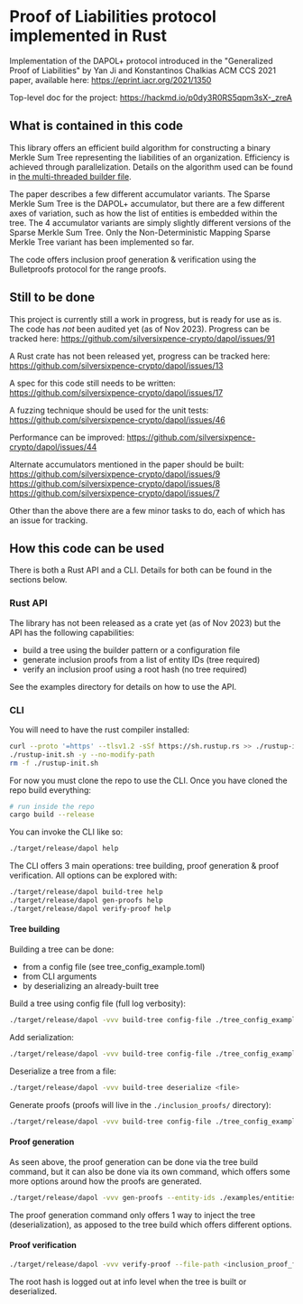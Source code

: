 # Proof of Liabilities protocol implemented in Rust

Implementation of the DAPOL+ protocol introduced in the "Generalized Proof of Liabilities" by Yan Ji and Konstantinos Chalkias ACM CCS 2021 paper, available here: https://eprint.iacr.org/2021/1350

Top-level doc for the project: https://hackmd.io/p0dy3R0RS5qpm3sX-_zreA

## What is contained in this code

This library offers an efficient build algorithm for constructing a binary Merkle Sum Tree representing the liabilities of an organization. Efficiency is achieved through parallelization. Details on the algorithm used can be found in [the multi-threaded builder file](https://github.com/silversixpence-crypto/dapol/blob/main/src/binary_tree/tree_builder/multi_threaded.rs).

The paper describes a few different accumulator variants. The Sparse Merkle Sum Tree is the DAPOL+ accumulator, but there are a few different axes of variation, such as how the list of entities is embedded within the tree. The 4 accumulator variants are simply slightly different versions of the Sparse Merkle Sum Tree. Only the Non-Deterministic Mapping Sparse Merkle Tree variant has been implemented so far.

The code offers inclusion proof generation & verification using the Bulletproofs protocol for the range proofs.

## Still to be done

This project is currently still a work in progress, but is ready for
use as is. The code has _not_ been audited yet (as of Nov 2023). Progress can be tracked here: https://github.com/silversixpence-crypto/dapol/issues/91

A Rust crate has not been released yet, progress can be tracked here: https://github.com/silversixpence-crypto/dapol/issues/13

A spec for this code still needs to be written: https://github.com/silversixpence-crypto/dapol/issues/17

A fuzzing technique should be used for the unit tests: https://github.com/silversixpence-crypto/dapol/issues/46

Performance can be improved: https://github.com/silversixpence-crypto/dapol/issues/44

Alternate accumulators mentioned in the paper should be built: https://github.com/silversixpence-crypto/dapol/issues/9 https://github.com/silversixpence-crypto/dapol/issues/8 https://github.com/silversixpence-crypto/dapol/issues/7

Other than the above there are a few minor tasks to do, each of which has an issue for tracking.

## How this code can be used

There is both a Rust API and a CLI. Details for both can be found in the sections below.

### Rust API

The library has not been released as a crate yet (as of Nov 2023) but the API has the following capabilities:
- build a tree using the builder pattern or a configuration file
- generate inclusion proofs from a list of entity IDs (tree required)
- verify an inclusion proof using a root hash (no tree required)

See the examples directory for details on how to use the API.

### CLI

You will need to have the rust compiler installed:
```bash
curl --proto '=https' --tlsv1.2 -sSf https://sh.rustup.rs >> ./rustup-init.sh
./rustup-init.sh -y --no-modify-path
rm -f ./rustup-init.sh
```

For now you must clone the repo to use the CLI. Once you have cloned the repo build everything:
```bash
# run inside the repo
cargo build --release
```

You can invoke the CLI like so:
```bash
./target/release/dapol help
```

The CLI offers 3 main operations: tree building, proof generation & proof verification. All options can be explored with:
```bash
./target/release/dapol build-tree help
./target/release/dapol gen-proofs help
./target/release/dapol verify-proof help
```

#### Tree building

Building a tree can be done:
- from a config file (see tree_config_example.toml)
- from CLI arguments
- by deserializing an already-built tree

Build a tree using config file (full log verbosity):
```bash
./target/release/dapol -vvv build-tree config-file ./tree_config_example.toml
```

Add serialization:
```bash
./target/release/dapol -vvv build-tree config-file ./tree_config_example.toml --serialize .
```

Deserialize a tree from a file:
```bash
./target/release/dapol -vvv build-tree deserialize <file>
```

Generate proofs (proofs will live in the `./inclusion_proofs/` directory):
```bash
./target/release/dapol -vvv build-tree config-file ./tree_config_example.toml --gen-proofs ./examples/entities_example.csv
```

#### Proof generation

As seen above, the proof generation can be done via the tree build command, but it can also be done via its own command, which offers some more options around how the proofs are generated.

```bash
./target/release/dapol -vvv gen-proofs --entity-ids ./examples/entities_example.csv --tree-file <serialized_tree_file>
```

The proof generation command only offers 1 way to inject the tree (deserialization), as apposed to the tree build which offers different options.

#### Proof verification

```bash
./target/release/dapol -vvv verify-proof --file-path <inclusion_proof_file> --root-hash <hash>
```

The root hash is logged out at info level when the tree is built or deserialized.



